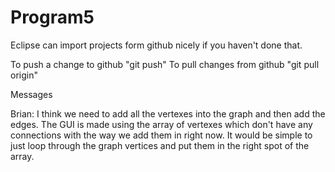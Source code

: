 Program5
========

Eclipse can import projects form github nicely if you haven't done that.


To push a change to github   "git push"
To pull changes from github "git pull origin"

Messages

Brian: I think we need to add all the vertexes into the graph and then add the edges.
       The GUI is made using the array of vertexes which don't have any connections with
       the way we add them in right now. It would be simple to just loop through the graph
       vertices and put them in the right spot of the array. 